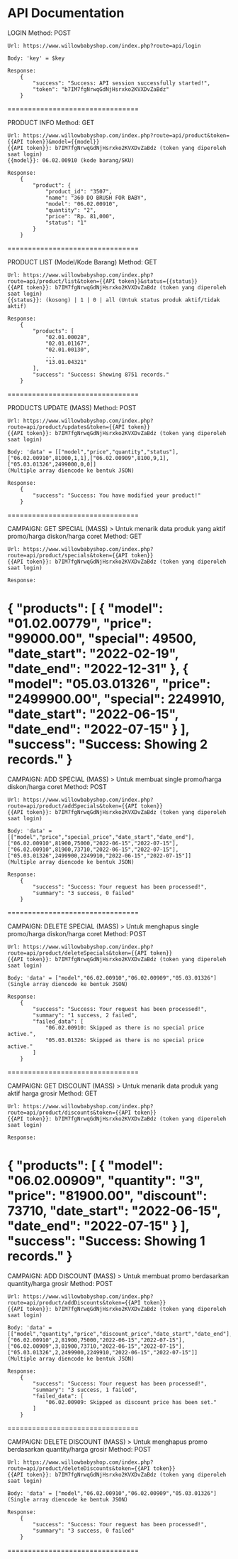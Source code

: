 # API Documentation

LOGIN
	Method: POST

	Url: https://www.willowbabyshop.com/index.php?route=api/login

	Body: 'key' = $key

	Response:
		{
			"success": "Success: API session successfully started!",
			"token": "b7IM7fgNrwqGdNjHsrxko2KVXDvZaBdz"
		}

================================

PRODUCT INFO
	Method: GET

	Url: https://www.willowbabyshop.com/index.php?route=api/product&token={{API token}}&model={{model}}
	{{API token}}: b7IM7fgNrwqGdNjHsrxko2KVXDvZaBdz (token yang diperoleh saat login)
	{{model}}: 06.02.00910 (kode barang/SKU)

	Response:
		{
			"product": {
				"product_id": "3507",
				"name": "360 DO BRUSH FOR BABY",
				"model": "06.02.00910",
				"quantity": "2",
				"price": "Rp. 81,000",
				"status": "1"
			}
		}
	
================================

PRODUCT LIST (Model/Kode Barang)
	Method: GET

	Url: https://www.willowbabyshop.com/index.php?route=api/product/list&token={{API token}}&status={{status}}
	{{API token}}: b7IM7fgNrwqGdNjHsrxko2KVXDvZaBdz (token yang diperoleh saat login)
	{{status}}: (kosong) | 1 | 0 | all (Untuk status produk aktif/tidak aktif)

	Response:
		{
			"products": [
				"02.01.00028",
				"02.01.01167",
				"02.01.00130",
				...
				"13.01.04321"
			],
			"success": "Success: Showing 8751 records."
		}
================================

PRODUCTS UPDATE (MASS)
	Method: POST

	Url: https://www.willowbabyshop.com/index.php?route=api/product/updates&token={{API token}}
	{{API token}}: b7IM7fgNrwqGdNjHsrxko2KVXDvZaBdz (token yang diperoleh saat login)

	Body: 'data' = [["model","price","quantity","status"],["06.02.00910",81000,1,1],["06.02.00909",8100,9,1],["05.03.01326",2499000,0,0]]
	(Multiple array diencode ke bentuk JSON)

	Response:
		{
			"success": "Success: You have modified your product!"
		}

================================

CAMPAIGN: GET SPECIAL (MASS) > Untuk menarik data produk yang aktif promo/harga diskon/harga coret
	Method: GET

	Url: https://www.willowbabyshop.com/index.php?route=api/product/specials&token={{API token}}
	{{API token}}: b7IM7fgNrwqGdNjHsrxko2KVXDvZaBdz (token yang diperoleh saat login)

	Response:
{
    "products": [
        {
            "model": "01.02.00779",
            "price": "99000.00",
            "special": 49500,
            "date_start": "2022-02-19",
            "date_end": "2022-12-31"
        },
        {
            "model": "05.03.01326",
            "price": "2499900.00",
            "special": 2249910,
            "date_start": "2022-06-15",
            "date_end": "2022-07-15"
        }
    ],
    "success": "Success: Showing 2 records."
}
================================

CAMPAIGN: ADD SPECIAL (MASS) > Untuk membuat single promo/harga diskon/harga coret
	Method: POST

	Url: https://www.willowbabyshop.com/index.php?route=api/product/addSpecials&token={{API token}}
	{{API token}}: b7IM7fgNrwqGdNjHsrxko2KVXDvZaBdz (token yang diperoleh saat login)

	Body: 'data' = [["model","price","special_price","date_start","date_end"],["06.02.00910",81900,75000,"2022-06-15","2022-07-15"],["06.02.00910",81900,73710,"2022-06-15","2022-07-15"],["05.03.01326",2499900,2249910,"2022-06-15","2022-07-15"]]
	(Multiple array diencode ke bentuk JSON)

	Response:
		{
			"success": "Success: Your request has been processed!",
			"summary": "3 success, 0 failed"
		}

================================

CAMPAIGN: DELETE SPECIAL (MASS) > Untuk menghapus single promo/harga diskon/harga coret
	Method: POST

	Url: https://www.willowbabyshop.com/index.php?route=api/product/deleteSpecials&token={{API token}}
	{{API token}}: b7IM7fgNrwqGdNjHsrxko2KVXDvZaBdz (token yang diperoleh saat login)

	Body: 'data' = ["model","06.02.00910","06.02.00909","05.03.01326"]
	(Single array diencode ke bentuk JSON)

	Response:
		{
			"success": "Success: Your request has been processed!",
			"summary": "1 success, 2 failed",
			"failed_data": [
				"06.02.00910: Skipped as there is no special price active.",
				"05.03.01326: Skipped as there is no special price active."
			]
		}

================================

CAMPAIGN: GET DISCOUNT (MASS) > Untuk menarik data produk yang aktif harga grosir
	Method: GET

	Url: https://www.willowbabyshop.com/index.php?route=api/product/discounts&token={{API token}}
	{{API token}}: b7IM7fgNrwqGdNjHsrxko2KVXDvZaBdz (token yang diperoleh saat login)

	Response:
{
    "products": [
        {
            "model": "06.02.00909",
            "quantity": "3",
            "price": "81900.00",
            "discount": 73710,
            "date_start": "2022-06-15",
            "date_end": "2022-07-15"
        }
    ],
    "success": "Success: Showing 1 records."
}
================================

CAMPAIGN: ADD DISCOUNT (MASS) > Untuk membuat promo berdasarkan quantity/harga grosir
	Method: POST

	Url: https://www.willowbabyshop.com/index.php?route=api/product/addDiscounts&token={{API token}}
	{{API token}}: b7IM7fgNrwqGdNjHsrxko2KVXDvZaBdz (token yang diperoleh saat login)

	Body: 'data' = [["model","quantity","price","discount_price","date_start","date_end"],["06.02.00910",2,81900,75000,"2022-06-15","2022-07-15"],["06.02.00909",3,81900,73710,"2022-06-15","2022-07-15"],["05.03.01326",2,2499900,2249910,"2022-06-15","2022-07-15"]]
	(Multiple array diencode ke bentuk JSON)

	Response:
		{
			"success": "Success: Your request has been processed!",
			"summary": "3 success, 1 failed",
			"failed_data": [
				"06.02.00909: Skipped as discount price has been set."
			]
		}

================================

CAMPAIGN: DELETE DISCOUNT (MASS) > Untuk menghapus promo berdasarkan quantity/harga grosir
	Method: POST

	Url: https://www.willowbabyshop.com/index.php?route=api/product/deleteDiscounts&token={{API token}}
	{{API token}}: b7IM7fgNrwqGdNjHsrxko2KVXDvZaBdz (token yang diperoleh saat login)

	Body: 'data' = ["model","06.02.00910","06.02.00909","05.03.01326"]
	(Single array diencode ke bentuk JSON)

	Response:
		{
			"success": "Success: Your request has been processed!",
			"summary": "3 success, 0 failed"
		}
================================
